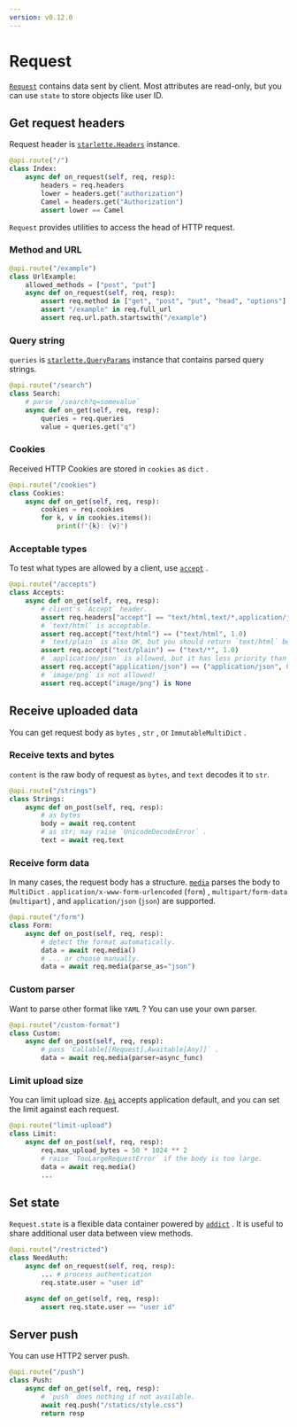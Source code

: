 ```yaml
---
version: v0.12.0
---
```


# Request

[`Request`](api/models/http-py.md#Request) contains data sent by client. Most attributes are read-only, but you can use `state` to store objects like user ID.

## Get request headers

Request header is [`starlette.Headers`](https://www.starlette.io/requests/#headers) instance.

```python
@api.route("/")
class Index:
    async def on_request(self, req, resp):
        headers = req.headers
        lower = headers.get("authorization")
        Camel = headers.get("Authorization")
        assert lower == Camel

```

`Request` provides utilities to access the head of HTTP request.

### Method and URL

```python
@api.route("/example")
class UrlExample:
    allowed_methods = ["post", "put"]
    async def on_request(self, req, resp):
        assert req.method in ["get", "post", "put", "head", "options"]
        assert "/example" in req.full_url
        assert req.url.path.startswith("/example")

```

### Query string

`queries` is [`starlette.QueryParams`](https://www.starlette.io/requests/#query-parameters) instance that contains parsed query strings.

```python
@api.route("/search")
class Search:
    # parse `/search?q=somevalue`
    async def on_get(self, req, resp):
        queries = req.queries
        value = queries.get("q")

```

### Cookies

Received HTTP Cookies are stored in `cookies` as `dict` .

```python
@api.route("/cookies")
class Cookies:
    async def on_get(self, req, resp):
        cookies = req.cookies
        for k, v in cookies.items():
            print(f"{k}: {v}")

```

### Acceptable types

To test what types are allowed by a client, use [`accept`](api/models/http-py.md#Request.accept) .

```python
@api.route("/accepts")
class Accepts:
    async def on_get(self, req, resp):
        # client's `Accept` header.
        assert req.headers["accept"] == "text/html,text/*,application/json;q=0.9"
        # `text/html` is acceptable.
        assert req.accept("text/html") == ("text/html", 1.0)
        # `text/plain` is also OK, but you should return `text/html` because of wildcard.
        assert req.accept("text/plain") == ("text/*", 1.0)
        # `application/json` is allowed, but it has less priority than `text/*` .
        assert req.accept("application/json") == ("application/json", 0.9)
        # `image/png` is not allowed!
        assert req.accept("image/png") is None

```

## Receive uploaded data

You can get request body as `bytes` , `str` , or `ImmutableMultiDict` .

### Receive texts and bytes

`content` is the raw body of request as `bytes`, and `text` decodes it to `str`.

```python
@api.route("/strings")
class Strings:
    async def on_post(self, req, resp):
        # as bytes
        body = await req.content
        # as str; may raise `UnicodeDecodeError` .
        text = await req.text

```

### Receive form data

In many cases, the request body has a structure. [`media`](api/models/http-py.md#Request.media) parses the body to `MultiDict` . `application/x-www-form-urlencoded` (`form`) , `multipart/form-data` (`multipart`) , and `application/json` (`json`) are supported.

```python
@api.route("/form")
class Form:
    async def on_post(self, req, resp):
        # detect the format automatically.
        data = await req.media()
        # ... or choose manually.
        data = await req.media(parse_as="json")

```

### Custom parser

Want to parse other format like `YAML` ? You can use your own parser.

```python
@api.route("/custom-format")
class Custom:
    async def on_post(self, req, resp):
        # pass `Callable[[Request],Awaitable[Any]]` .
        data = await req.media(parser=async_func)

```

### Limit upload size

You can limit upload size. [`Api`](api/api-py.md#Api) accepts application default, and you can set the limit against each request.

```python
@api.route("limit-upload")
class Limit:
    async def on_post(self, req, resp):
        req.max_upload_bytes = 50 * 1024 ** 2
        # raise `TooLargeRequestError` if the body is too large.
        data = await req.media()
        ...

```

## Set state

`Request.state` is a flexible data container powered by [`addict`](https://github.com/mewwts/addict) . It is useful to share additional user data between view methods.

```python
@api.route("/restricted")
class NeedAuth:
    async def on_request(self, req, resp):
        ... # process authentication
        req.state.user = "user id"

    async def on_get(self, req, resp):
        assert req.state.user == "user id"

```

## Server push

You can use HTTP2 server push.

```python
@api.route("/push")
class Push:
    async def on_get(self, req, resp):
        # `push` does nothing if not available.
        await req.push("/statics/style.css")
        return resp

```
